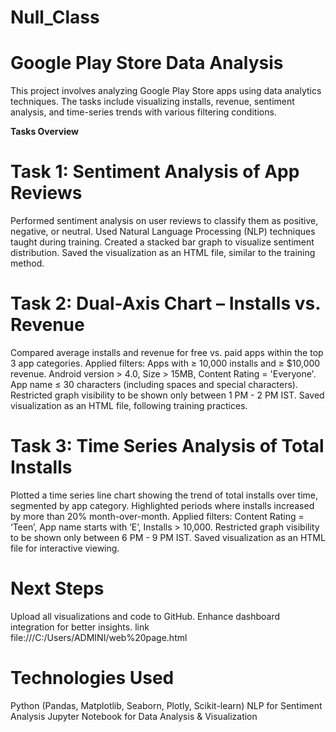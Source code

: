 # Null_Class
# Google Play Store Data Analysis
This project involves analyzing Google Play Store apps using data analytics techniques. The tasks include visualizing installs, revenue, sentiment analysis, and time-series trends with various filtering conditions.

**Tasks Overview**

# Task 1: Sentiment Analysis of App Reviews
Performed sentiment analysis on user reviews to classify them as positive, negative, or neutral.
Used Natural Language Processing (NLP) techniques taught during training.
Created a stacked bar graph to visualize sentiment distribution.
Saved the visualization as an HTML file, similar to the training method.

# Task 2: Dual-Axis Chart – Installs vs. Revenue
Compared average installs and revenue for free vs. paid apps within the top 3 app categories.
Applied filters:
Apps with ≥ 10,000 installs and ≥ $10,000 revenue.
Android version > 4.0, Size > 15MB, Content Rating = 'Everyone'.
App name ≤ 30 characters (including spaces and special characters).
Restricted graph visibility to be shown only between 1 PM - 2 PM IST.
Saved visualization as an HTML file, following training practices.

# Task 3: Time Series Analysis of Total Installs
Plotted a time series line chart showing the trend of total installs over time, segmented by app category.
Highlighted periods where installs increased by more than 20% month-over-month.
Applied filters:
Content Rating = ‘Teen’, App name starts with ‘E’, Installs > 10,000.
Restricted graph visibility to be shown only between 6 PM - 9 PM IST.
Saved visualization as an HTML file for interactive viewing.

# Next Steps
Upload all visualizations and code to GitHub.
Enhance dashboard integration for better insights.
link file:///C:/Users/ADMINI/web%20page.html

# Technologies Used
Python (Pandas, Matplotlib, Seaborn, Plotly, Scikit-learn)
NLP for Sentiment Analysis
Jupyter Notebook for Data Analysis & Visualization
